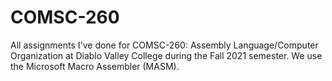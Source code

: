 # COMSC-260

All assignments I've done for COMSC-260: Assembly Language/Computer Organization at Diablo Valley College during the Fall 2021 semester. We use the Microsoft Macro Assembler (MASM).

